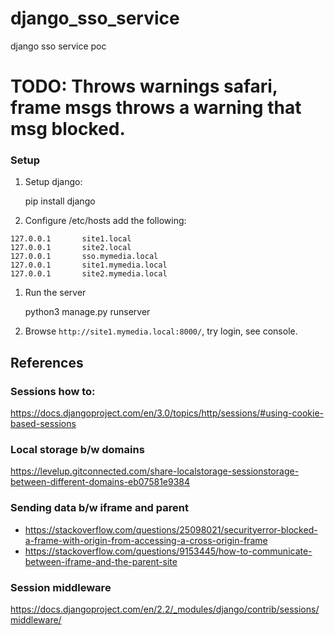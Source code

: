 # django_sso_service
django sso service poc


# TODO: Throws warnings safari, frame msgs throws a warning that msg blocked.


### Setup

1. Setup django:


    pip install django
    
1. Configure /etc/hosts  add the following:

```
127.0.0.1       site1.local
127.0.0.1       site2.local
127.0.0.1       sso.mymedia.local
127.0.0.1       site1.mymedia.local
127.0.0.1       site2.mymedia.local
```

1. Run the server


    python3 manage.py runserver

   
1. Browse `http://site1.mymedia.local:8000/`, try login, see console.


## References

### Sessions how to:
https://docs.djangoproject.com/en/3.0/topics/http/sessions/#using-cookie-based-sessions

### Local storage b/w domains
https://levelup.gitconnected.com/share-localstorage-sessionstorage-between-different-domains-eb07581e9384

### Sending data b/w iframe and parent
* https://stackoverflow.com/questions/25098021/securityerror-blocked-a-frame-with-origin-from-accessing-a-cross-origin-frame
* https://stackoverflow.com/questions/9153445/how-to-communicate-between-iframe-and-the-parent-site 

### Session middleware
https://docs.djangoproject.com/en/2.2/_modules/django/contrib/sessions/middleware/

